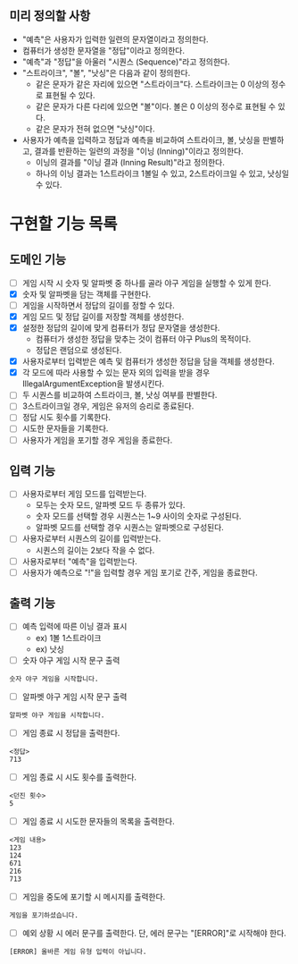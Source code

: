## 미리 정의할 사항
- "예측"은 사용자가 입력한 일련의 문자열이라고 정의한다.
- 컴퓨터가 생성한 문자열을 "정답"이라고 정의한다.
- "예측"과 "정답"을 아울러 "시퀀스 (Sequence)"라고 정의한다.
- "스트라이크", "볼", "낫싱"은 다음과 같이 정의한다.
    - 같은 문자가 같은 자리에 있으면 "스트라이크"다. 스트라이크는 0 이상의 정수로 표현될 수 있다.
    - 같은 문자가 다른 다리에 있으면 "볼"이다. 볼은 0 이상의 정수로 표현될 수 있다.
    - 같은 문자가 전혀 없으면 "낫싱"이다.
- 사용자가 예측을 입력하고 정답과 예측을 비교하여 스트라이크, 볼, 낫싱을 판별하고, 결과를 반환하는 일련의 과정을 "이닝 (Inning)"이라고 정의한다.
    - 이닝의 결과를 "이닝 결과 (Inning Result)"라고 정의한다.
    - 하나의 이닝 결과는 1스트라이크 1볼일 수 있고, 2스트라이크일 수 있고, 낫싱일 수 있다.
# 구현할 기능 목록
## 도메인 기능
- [ ] 게임 시작 시 숫자 및 알파벳 중 하나를 골라 야구 게임을 실행할 수 있게 한다.
- [x] 숫자 및 알파벳을 담는 객체를 구현한다.
- [ ] 게임을 시작하면서 정답의 길이를 정할 수 있다.
- [x] 게임 모드 및 정답 길이를 저장할 객체를 생성한다.
- [x] 설정한 정답의 길이에 맞게 컴퓨터가 정답 문자열을 생성한다.
    - 컴퓨터가 생성한 정답을 맞추는 것이 컴퓨터 야구 Plus의 목적이다.
    - 정답은 랜덤으로 생성된다.
- [x] 사용자로부터 입력받은 예측 및 컴퓨터가 생성한 정답을 담을 객체를 생성한다.
- [x] 각 모드에 따라 사용할 수 있는 문자 외의 입력을 받을 경우 IllegalArgumentException을 발생시킨다.
- [ ] 두 시퀀스를 비교하여 스트라이크, 볼, 낫싱 여부를 판별한다.
- [ ] 3스트라이크일 경우, 게임은 유저의 승리로 종료된다.
- [ ] 정답 시도 횟수를 기록한다.
- [ ] 시도한 문자들을 기록한다.
- [ ] 사용자가 게임을 포기할 경우 게임을 종료한다.
## 입력 기능
- [ ] 사용자로부터 게임 모드를 입력받는다.
    - 모두는 숫자 모드, 알파벳 모드 두 종류가 있다.
    - 숫자 모드를 선택할 경우 시퀀스는 1~9 사이의 숫자로 구성된다.
    - 알파벳 모드를 선택할 경우 시퀀스는 알파벳으로 구성된다.
- [ ] 사용자로부터 시퀀스의 길이를 입력받는다.
    - 시퀀스의 길이는 2보다 작을 수 없다.
- [ ] 사용자로부터 "예측"을 입력받는다.
- [ ] 사용자가 예측으로 "!"을 입력할 경우 게임 포기로 간주, 게임을 종료한다.
## 출력 기능
- [ ] 예측 입력에 따른 이닝 결과 표시
    - ex) 1볼 1스트라이크
    - ex) 낫싱
- [ ] 숫자 야구 게임 시작 문구 출력
```
숫자 야구 게임을 시작합니다.
``` 
- [ ] 알파벳 야구 게임 시작 문구 출력
```
알파벳 야구 게임을 시작합니다.
```
- [ ] 게임 종료 시 정답을 출력한다.

```
<정답>
713
```

- [ ] 게임 종료 시 시도 횟수를 출력한다.
```
<던진 횟수>
5
```
- [ ] 게임 종료 시 시도한 문자들의 목록을 출력한다.
```
<게임 내용>
123
124
671
216
713
```
- [ ] 게임을 중도에 포기할 시 메시지를 출력한다.
```
게임을 포기하셨습니다.
```
- [ ] 예외 상황 시 에러 문구를 출력한다. 단, 에러 문구는 "[ERROR]"로 시작해야 한다.
```
[ERROR] 올바른 게임 유형 입력이 아닙니다.
```
